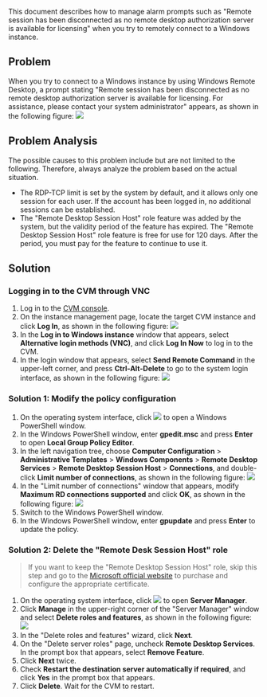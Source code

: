 This document describes how to manage alarm prompts such as "Remote session has been disconnected as no remote desktop authorization server is available for licensing" when you try to remotely connect to a Windows instance.

## Problem

When you try to connect to a Windows instance by using Windows Remote Desktop, a prompt stating "Remote session has been disconnected as no remote desktop authorization server is available for licensing. For assistance, please contact your system administrator" appears, as shown in the following figure:
![](https://main.qcloudimg.com/raw/0034f9d4e822ca556bd54dafb9b13c17.png)

## Problem Analysis

The possible causes to this problem include but are not limited to the following. Therefore, always analyze the problem based on the actual situation.
- The RDP-TCP limit is set by the system by default, and it allows only one session for each user. If the account has been logged in, no additional sessions can be established.
- The "Remote Desktop Session Host" role feature was added by the system, but the validity period of the feature has expired.
The "Remote Desktop Session Host" role feature is free for use for 120 days. After the period, you must pay for the feature to continue to use it.

## Solution
### Logging in to the CVM through VNC

1. Log in to the [CVM console](https://console.cloud.tencent.com/cvm/index).
2. On the instance management page, locate the target CVM instance and click **Log In**, as shown in the following figure:
![](https://main.qcloudimg.com/raw/d9ccf04da21f4ac86d624742c87d5628.png)
3. In the **Log in to Windows instance** window that appears, select **Alternative login methods (VNC)**, and click **Log In Now** to log in to the CVM.
4. In the login window that appears, select **Send Remote Command** in the upper-left corner, and press **Ctrl-Alt-Delete** to go to the system login interface, as shown in the following figure:
![](https://main.qcloudimg.com/raw/5064251ea86085326e86884a1c13ef6b.png)

### Solution 1: Modify the policy configuration
1. On the operating system interface, click <img src="https://main.qcloudimg.com/raw/f0c84862ef30956c201c3e7c85a26eec.png" style="margin: 0;"></img> to open a Windows PowerShell window.
2. In the Windows PowerShell window, enter **gpedit.msc** and press **Enter** to open **Local Group Policy Editor**.
3. In the left navigation tree, choose **Computer Configuration** > **Administrative Templates** > **Windows Components** > **Remote Desktop Services** > **Remote Desktop Session Host** > **Connections**, and double-click **Limit number of connections**, as shown in the following figure:
![](https://main.qcloudimg.com/raw/e0420d2bb8ddd3e1524ee688173cb9d1.png)
4. In the "Limit number of connections" window that appears, modify **Maximum RD connections supported** and click **OK**, as shown in the following figure:
![](https://main.qcloudimg.com/raw/066c9dfb06dc4c092424c4e1142f7471.png)
5. Switch to the Windows PowerShell window.
6. In the Windows PowerShell window, enter **gpupdate** and press **Enter** to update the policy.


### Solution 2: Delete the "Remote Desk Session Host" role
> If you want to keep the "Remote Desktop Session Host" role, skip this step and go to the [Microsoft official website](https://www.microsoft.com/) to purchase and configure the appropriate certificate.
>
1. On the operating system interface, click <img src="https://main.qcloudimg.com/raw/f779581f1ce3edfead8c725ce1504009.png" style="margin: 0;"> to open **Server Manager**.
2. Click **Manage** in the upper-right corner of the "Server Manager" window and select **Delete roles and features**, as shown in the following figure:
![](https://main.qcloudimg.com/raw/373ef0a31c2b8e8fd1539e29852c4fab.png)
3. In the "Delete roles and features" wizard, click **Next**.
4. On the "Delete server roles" page, uncheck **Remote Desktop Services**. In the prompt box that appears, select **Remove Feature**.
6. Click **Next** twice.
6. Check **Restart the destination server automatically if required**, and click **Yes** in the prompt box that appears.
8. Click **Delete**.
Wait for the CVM to restart.






